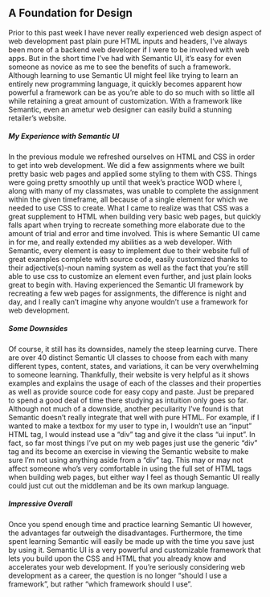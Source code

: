 ## A Foundation for Design
Prior to this past week I have never really experienced web design aspect of web development past plain pure HTML inputs and headers, I’ve always been more of a backend web developer if I were to be involved with web apps. But in the short time I’ve had with Semantic UI, it’s easy for even someone as novice as me to see the benefits of such a framework. Although learning to use Semantic UI might feel like trying to learn an entirely new programming language, it quickly becomes apparent how powerful a framework can be as you’re able to do so much with so little all while retaining a great amount of customization. With a framework like Semantic, even an ametur web designer can easily build a stunning retailer’s website.
##### My Experience with Semantic UI
In the previous module we refreshed ourselves on HTML and CSS in order to get into web development. We did a few assignments where we built pretty basic web pages and applied some styling to them with CSS. Things were going pretty smoothly up until that week’s practice WOD where I, along with many of my classmates, was unable to complete the assignment within the given timeframe, all because of a single element for which we needed to use CSS to create. What I came to realize was that CSS was a great supplement to HTML when building very basic web pages, but quickly falls apart when trying to recreate something more elaborate due to the amount of trial and error and time involved. This is where Semantic UI came in for me, and really extended my abilities as a web developer. With Semantic, every element is easy to implement due to their website full of great examples complete with source code, easily customized thanks to their adjective(s)-noun naming system as well as the fact that you’re still able to use css to customize an element even further, and just plain looks great to begin with. Having experienced the Semantic UI framework by recreating a few web pages for assignments, the difference is night and day, and I really can’t imagine why anyone wouldn’t use a framework for web development.
##### Some Downsides
Of course, it still has its downsides, namely the steep learning curve. There are over 40 distinct Semantic UI classes to choose from each with many different types, content, states, and variations, it can be very overwhelming to someone learning. Thankfully, their website is very helpful as it shows examples and explains the usage of each of the classes and their properties as well as provide source code for easy copy and paste. Just be prepared to spend a good deal of time there studying as intuition only goes so far. Although not much of a downside, another peculiarity I’ve found is that Semantic doesn’t really integrate that well with pure HTML. For example, if I wanted to make a textbox for my user to type in, I wouldn’t use an “input” HTML tag, I would instead use a “div” tag and give it the class “ui input”. In fact, so far most things I’ve put on my web pages just use the generic “div” tag and its become an exercise in viewing the Semantic website to make sure I’m not using anything aside from a “div” tag. This may or may not affect someone who’s very comfortable in using the full set of HTML tags when building web pages, but either way I feel as though Semantic UI really could just cut out the middleman and be its own markup language.
##### Impressive Overall
Once you spend enough time and practice learning Semantic UI however, the advantages far outweigh the disadvantages. Furthermore, the time spent learning Semantic will easily be made up with the time you save just by using it. Semantic UI is a very powerful and customizable framework that lets you build upon the CSS and HTML that you already know and accelerates your web development. If you’re seriously considering web development as a career, the question is no longer “should I use a framework”, but rather “which framework should I use”.
